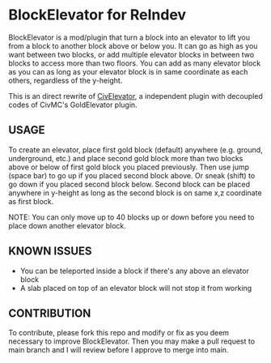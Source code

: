 # BlockElevator for ReIndev

BlockElevator is a mod/plugin that turn a block into an elevator to lift you from a block to another block above or below you. It can go as high as you want between two blocks, or add multiple elevator blocks in between two blocks to access more than two floors. You can add as many elevator block as you can as long as your elevator block is in same coordinate as each others, regardless of the y-height.

This is an direct rewrite of [CivElevator](https://github.com/KingColton1/CivElevator), a independent plugin with decoupled codes of CivMC's GoldElevator plugin.

## USAGE

To create an elevator, place first gold block (default) anywhere (e.g. ground, underground, etc.) and place second gold block more than two blocks above or below of first gold block you placed previously. Then use jump (space bar) to go up if you placed second block above. Or sneak (shift) to go down if you placed second block below. Second block can be placed anywhere in y-height as long as the second block is on same x,z coordinate as first block.

NOTE: You can only move up to 40 blocks up or down before you need to place down another elevator block. 

## KNOWN ISSUES

- You can be teleported inside a block if there's any above an elevator block
- A slab placed on top of an elevator block will not stop it from working

## CONTRIBUTION

To contribute, please fork this repo and modify or fix as you deem necessary to improve BlockElevator. Then you may make a pull request to main branch and I will review before I approve to merge into main.
